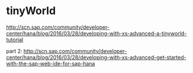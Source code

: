 # tinyWorld
http://scn.sap.com/community/developer-center/hana/blog/2016/03/28/developing-with-xs-advanced-a-tinyworld-tutorial

part 2:
http://scn.sap.com/community/developer-center/hana/blog/2016/03/28/developing-with-xs-advanced-get-started-with-the-sap-web-ide-for-sap-hana
